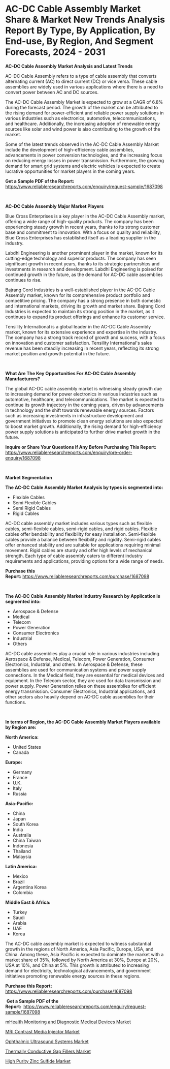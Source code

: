 <p><h1>AC-DC Cable Assembly Market Share & Market New Trends Analysis Report By Type, By Application, By End-use, By Region, And Segment Forecasts, 2024 - 2031</h1></p><p><strong>AC-DC Cable Assembly Market Analysis and Latest Trends</strong></p>
<p><p>AC-DC Cable Assembly refers to a type of cable assembly that converts alternating current (AC) to direct current (DC) or vice versa. These cable assemblies are widely used in various applications where there is a need to convert power between AC and DC sources.</p><p>The AC-DC Cable Assembly Market is expected to grow at a CAGR of 6.8% during the forecast period. The growth of the market can be attributed to the rising demand for power-efficient and reliable power supply solutions in various industries such as electronics, automotive, telecommunications, and healthcare. Additionally, the increasing adoption of renewable energy sources like solar and wind power is also contributing to the growth of the market.</p><p>Some of the latest trends observed in the AC-DC Cable Assembly Market include the development of high-efficiency cable assemblies, advancements in power conversion technologies, and the increasing focus on reducing energy losses in power transmission. Furthermore, the growing demand for smart grid systems and electric vehicles is expected to create lucrative opportunities for market players in the coming years.</p></p>
<p><strong>Get a Sample PDF of the Report:&nbsp;</strong> <a href="https://www.reliableresearchreports.com/enquiry/request-sample/1687098">https://www.reliableresearchreports.com/enquiry/request-sample/1687098</a></p>
<p>&nbsp;</p>
<p><strong>AC-DC Cable Assembly Major Market Players</strong></p>
<p><p>Blue Cross Enterprises is a key player in the AC-DC Cable Assembly market, offering a wide range of high-quality products. The company has been experiencing steady growth in recent years, thanks to its strong customer base and commitment to innovation. With a focus on quality and reliability, Blue Cross Enterprises has established itself as a leading supplier in the industry.</p><p>Labdhi Engineering is another prominent player in the market, known for its cutting-edge technology and superior products. The company has seen significant growth in recent years, thanks to its strategic partnerships and investments in research and development. Labdhi Engineering is poised for continued growth in the future, as the demand for AC-DC cable assemblies continues to rise.</p><p>Bajrang Cord Industries is a well-established player in the AC-DC Cable Assembly market, known for its comprehensive product portfolio and competitive pricing. The company has a strong presence in both domestic and international markets, driving its growth and market share. Bajrang Cord Industries is expected to maintain its strong position in the market, as it continues to expand its product offerings and enhance its customer service.</p><p>Tensility International is a global leader in the AC-DC Cable Assembly market, known for its extensive experience and expertise in the industry. The company has a strong track record of growth and success, with a focus on innovation and customer satisfaction. Tensility International's sales revenue has been steadily increasing in recent years, reflecting its strong market position and growth potential in the future.</p></p>
<p>&nbsp;</p>
<p><strong>What Are The Key Opportunities For AC-DC Cable Assembly Manufacturers?</strong></p>
<p><p>The global AC-DC cable assembly market is witnessing steady growth due to increasing demand for power electronics in various industries such as automotive, healthcare, and telecommunications. The market is expected to continue its growth trajectory in the coming years, driven by advancements in technology and the shift towards renewable energy sources. Factors such as increasing investments in infrastructure development and government initiatives to promote clean energy solutions are also expected to boost market growth. Additionally, the rising demand for high-efficiency power supply solutions is anticipated to further drive market growth in the future.</p></p>
<p><strong>Inquire or Share Your Questions If Any Before Purchasing This Report:</strong> <a href="https://www.reliableresearchreports.com/enquiry/pre-order-enquiry/1687098">https://www.reliableresearchreports.com/enquiry/pre-order-enquiry/1687098</a></p>
<p>&nbsp;</p>
<p><strong>Market Segmentation</strong></p>
<p><strong>The AC-DC Cable Assembly Market Analysis by types is segmented into:</strong></p>
<p><ul><li>Flexible Cables</li><li>Semi Flexible Cables</li><li>Semi Rigid Cables</li><li>Rigid Cables</li></ul></p>
<p><p>AC-DC cable assembly market includes various types such as flexible cables, semi-flexible cables, semi-rigid cables, and rigid cables. Flexible cables offer bendability and flexibility for easy installation. Semi-flexible cables provide a balance between flexibility and rigidity. Semi-rigid cables offer enhanced stability and are suitable for applications requiring minimal movement. Rigid cables are sturdy and offer high levels of mechanical strength. Each type of cable assembly caters to different industry requirements and applications, providing options for a wide range of needs.</p></p>
<p><strong>Purchase this Report:&nbsp;</strong><a href="https://www.reliableresearchreports.com/purchase/1687098">https://www.reliableresearchreports.com/purchase/1687098</a></p>
<p>&nbsp;</p>
<p><strong>The AC-DC Cable Assembly Market Industry Research by Application is segmented into:</strong></p>
<p><ul><li>Aerospace & Defense</li><li>Medical</li><li>Telecom</li><li>Power Generation</li><li>Consumer Electronics</li><li>Industrial</li><li>Others</li></ul></p>
<p><p>AC-DC cable assemblies play a crucial role in various industries including Aerospace & Defense, Medical, Telecom, Power Generation, Consumer Electronics, Industrial, and others. In Aerospace & Defense, these assemblies are used for communication systems and power supply connections. In the Medical field, they are essential for medical devices and equipment. In the Telecom sector, they are used for data transmission and power supply. Power Generation relies on these assemblies for efficient energy transmission. Consumer Electronics, Industrial applications, and other sectors also heavily depend on AC-DC cable assemblies for their functions.</p></p>
<p>&nbsp;</p>
<p><strong>In terms of Region, the AC-DC Cable Assembly Market Players available by Region are:</strong></p>
<p>
    <p> <strong> North America: </strong>
        <ul>
            <li>United States</li>
            <li>Canada</li>
        </ul>
        </p> 
    <p> <strong> Europe: </strong>
        <ul>
            <li>Germany</li>
            <li>France</li>
            <li>U.K.</li>
            <li>Italy</li>
            <li>Russia</li>
        </ul>
        </p> 
    <p> <strong> Asia-Pacific: </strong>
        <ul>
            <li>China</li>
            <li>Japan</li>
            <li>South Korea</li>
            <li>India</li>
            <li>Australia</li>
            <li>China Taiwan</li>
            <li>Indonesia</li>
            <li>Thailand</li>
            <li>Malaysia</li>
        </ul>
        </p> 
    <p> <strong> Latin America: </strong>
        <ul>
            <li>Mexico</li>
            <li>Brazil</li>
            <li>Argentina Korea</li>
            <li>Colombia</li>
        </ul>
        </p> 
    <p> <strong> Middle East & Africa: </strong>
        <ul>
            <li>Turkey</li>
            <li>Saudi</li>
            <li>Arabia</li>
            <li>UAE</li>
            <li>Korea</li>
        </ul>
    </p>
    </p>
<p><p>The AC-DC cable assembly market is expected to witness substantial growth in the regions of North America, Asia Pacific, Europe, USA, and China. Among these, Asia Pacific is expected to dominate the market with a market share of 35%, followed by North America at 30%, Europe at 20%, USA at 10%, and China at 5%. This growth is attributed to increasing demand for electricity, technological advancements, and government initiatives promoting renewable energy sources in these regions.</p></p>
<p><strong>Purchase this Report: </strong><a href="https://www.reliableresearchreports.com/purchase/1687098">https://www.reliableresearchreports.com/purchase/1687098</a></p>
<p>&nbsp;<strong>Get a Sample PDF of the Report:&nbsp;&nbsp;</strong><a href="https://www.reliableresearchreports.com/enquiry/request-sample/1687098">https://www.reliableresearchreports.com/enquiry/request-sample/1687098</a></p>
<p><strong></strong></p>
<p><p><a href="https://medium.com/@nicholasdean856/mhealth-monitoring-and-diagnostic-medical-devices-market-insight-market-trends-growth-forecasted-66dedc59c1b8">mHealth Monitoring and Diagnostic Medical Devices Market</a></p><p><a href="https://medium.com/@nicholasdean856/mri-contrast-media-injector-market-insights-into-market-cagr-market-trends-and-growth-strategies-420634061bfc">MRI Contrast Media Injector Market</a></p><p><a href="https://medium.com/@nicholasdean856/ophthalmic-ultrasound-systems-market-analysis-and-sze-forecasted-for-period-from-2024-to-2031-31c1ef3959dc">Ophthalmic Ultrasound Systems Market</a></p><p><a href="https://github.com/ChiragRp1/Market-Research-Report-List-3/blob/main/thermally-conductive-gap-fillers-market.md">Thermally Conductive Gap Fillers Market</a></p><p><a href="https://github.com/abdelrhmankishk22/Market-Research-Report-List-3/blob/main/high-purity-zinc-sulfide-market.md">High Purity Zinc Sulfide Market</a></p></p>